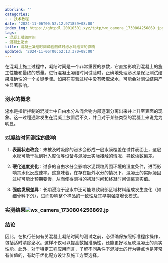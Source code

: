 ```yaml
---
abbrlink: ''
categories:
- - 技术教程
date: '2024-11-06T00:52:12.971859+08:00'
index_img: https://ghtpdl.20010501.xyz/tptp/wx_camera_1730804256869.jpg
tags:
- 混凝土凝结时间
- 混凝土泌水
title: 混凝土凝结时间试验测试时泌水对结果的影响
updated: '2024-11-06T00:52:13.370+08:00'
---
```

在混凝土施工过程中，凝结时间是一个非常重要的参数，它直接影响到混凝土的施工性能和最终的质量。进行混凝土凝结时间试验时，正确地处理泌水是保证测试结果准确性的一个关键步骤。如果在实验过程中没有吸取泌水，可能会对测试结果产生显著影响。



### 泌水的概念



泌水是指新拌制的混凝土中自由水分从混合物内部逐渐分离出来并上升至表面的现象。这一过程通常发生在混凝土放置后不久，并且对于某些类型的混凝土来说尤为明显。



### 对凝结时间测定的影响



1. **表面状态改变**：未被及时吸除的泌水会形成一层水膜覆盖在试件表面上，这层水膜可能干扰到针入度仪等设备与混凝土实际接触的情况，导致读数偏差。

2. **硬化速度变化**：过多的自由水分会影响水泥颗粒周围环境的湿度条件，进而影响其水化反应速率。这意味着，在存在额外水分的情况下，混凝土的实际凝固过程可能比预期要慢，从而使得测得的初凝时间和终凝时间偏离真实值。

3. **强度发展差异**：长期浸泡于泌水中还可能导致局部区域材料组成发生变化（如细骨料下沉），进而影响整个样品的一致性及其早期强度增长模式。

### 实测结果![wx_camera_1730804256869.jp](https://ghtpdl.20010501.xyz/tptp/wx_camera_1730804256869.jpg)

### 结论



因此，在执行任何有关混凝土凝结时间的测试之前，必须确保按照标准程序操作，包括适时清除泌水。这样不仅可以提高数据准确性，还能更好地反映混凝土的真实性能。此外，对于特定工程应用而言，了解不同条件下混凝土的行为特点也是非常有价值的，有助于优化配方设计及施工方案选择。
